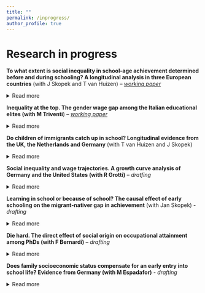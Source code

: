 ```yaml
---
title: ""
permalink: /inprogress/
author_profile: true
---
```


# Research in progress
**To what extent is social inequality in school-age achievement determined before and during schooling? A longitudinal analysis in three European countries** (with J Skopek and T van Huizen) – [_working paper_](https://osf.io/preprints/socarxiv/yqt6n/)
<details>
<summary>Read more</summary>
<br>
We estimate the degree to which socioeconomic status (SES) gaps in children’s language skills observed in primary schooling are already determined before children enter school in Germany, the Netherlands, and the United Kingdom. We use representative and longitudinal cohort data and apply instrumental variable estimation to deal with measurement error in test scores. Around 60–80 per cent of SES gaps in language at the end of primary school are attributable to gaps settled before formal schooling, while at most 20–40 per cent is attributable to SES operating during the school years. We also show that ignoring measurement error results in a major overestimation of the role of SES during schooling. Our findings suggest that the most effective strategy for reducing social inequality in school-age achievement is reducing inequality before school life starts.
</details>

**Inequality at the top. The gender wage gap among the Italian educational elites (with M Triventi**) – [_working paper_](https://osf.io/preprints/socarxiv/updgw/)
<details>
<summary>Read more</summary>
<br>
Women notoriously get lower wages compared to men. Does a gender wage gap exist also at the top of the educational distribution? Based on population data on two recent cohort of PhD graduates in Italy, we found women’s monthly wages are on average 16% lower than men’s’ after 5–6 years on the labor market. The gender wage gap is even stronger at the very bottom and the top of the wage distribution, around 22% and 19% respectively. Educational pathways before and during PhD studies, occupational characteristics, and the family situation explain almost half of the average women’s penalty and working hours alone one-fifth of it. However, the strongest penalties at the bottom and the top of the wage distribution remain largely unexplained. 
</details>

**Do children of immigrants catch up in school? Longitudinal evidence from the UK, the Netherlands and Germany** (with T van Huizen and J Skopek)
<details>
<summary>Read more</summary>
<br>
This paper studies the development of language achievement of children with immigrant parents in comparison to those with native-born parents from preschool to end of primary school. We use longitudinal data from the UK, Germany and the Netherlands and apply instrumental variable estimation to address measurement error in test scores. Our findings show that second-generation migrant children are at significant disadvantage before the start of school but on average catch up during primary schooling.  In all three countries, we found no additional migration penalties over the school years when comparing children with immigrant and native-born parents who had the same language achievement at preschool age. In the UK, significant additional premiums are found and children with foreign-born parents outperform children with native-born parents with comparable language skills in preschool. However, the results show substantial heterogeneity by ethnicity and country of origin. Children with Turkish parents is the only migrant group that does not show any sign of catching up but rather experiences additional penalties in achievement during primary schooling.
</details>

**Social inequality and wage trajectories. A growth curve analysis of Germany and the United States (with R Grotti)** – _dratfing_
<details>
<summary>Read more</summary>
<br>

</details>

**Learning in school or because of school? The causal effect of early schooling on the migrant-nativer gap in achievement** (with Jan Skopek) - _drafting_
<details>
<summary>Read more</summary>
<br>

</details>

**Die hard. The direct effect of social origin on occupational attainment among PhDs (with F Bernardi)** – _drafting_
<details>
<summary>Read more</summary>
<br>

</details>

**Does family socioeconomic status compensate for an early entry into school life? Evidence from Germany (with M Espadafor)** - _drafting_
<details>
<summary>Read more</summary>
<br>

</details>

<!--

WORK IN PROGRESS
•	Die hard. The direct effect of social origin on occupational attainment among PhDs (with F Bernardi)

•	Does family socio-economic status compensate for an early entry into school life? Evidence from Germany (with M Espadafor)



•	The power of mothers. Maternal education, parenting quality, and cognitive development in infancy (with L Ribeiro, J Skopek and HD Zachrisson)

•	Heterogeneous effects of school exposure on social inequality in cognitive development: Evidence from Germany (with Jan Skopek)

-->

